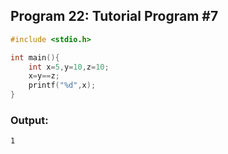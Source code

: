 ## Program 22: Tutorial Program #7
```c 
#include <stdio.h>

int main(){
    int x=5,y=10,z=10;
    x=y==z;
    printf("%d",x);
}
```

### Output:
```
1
```

